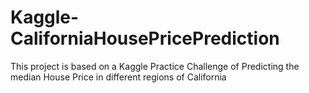 # Kaggle-CaliforniaHousePricePrediction
This project is based on a Kaggle Practice Challenge of Predicting the median House Price in different regions of California 
